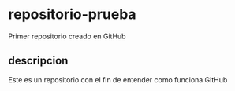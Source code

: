 # repositorio-prueba
Primer repositorio creado en GitHub

## descripcion
Este es un repositorio con el fin de entender como funciona GitHub

